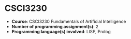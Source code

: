 # CSCI3230
* **Course**: CSCI3230 Fundamentals of Artificial Intelligence
* **Number of programming assignment(s)**: 2  
* **Programming language(s) involved**: LISP, Prolog

